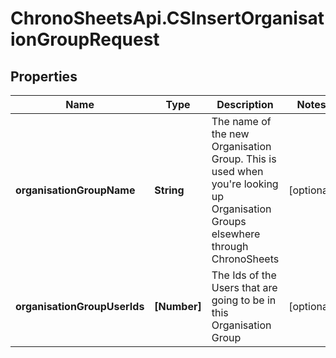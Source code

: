 # ChronoSheetsApi.CSInsertOrganisationGroupRequest

## Properties
Name | Type | Description | Notes
------------ | ------------- | ------------- | -------------
**organisationGroupName** | **String** | The name of the new Organisation Group.  This is used when you're looking up Organisation Groups elsewhere through ChronoSheets | [optional] 
**organisationGroupUserIds** | **[Number]** | The Ids of the Users that are going to be in this Organisation Group | [optional] 


